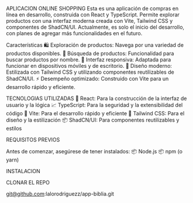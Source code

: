 APLICACION ONLINE SHOPPING
Esta es una aplicación de compras en línea en desarrollo, construida con React y TypeScript. Permite explorar productos con una interfaz moderna creada con Vite, Tailwind CSS y componentes de ShadCN/UI. Actualmente, es solo el inicio del desarrollo, con planes de agregar más funcionalidades en el futuro.

Características
🛍️ Exploración de productos: Navega por una variedad de productos disponibles.
🔎 Búsqueda de productos: Funcionalidad para buscar productos por nombre.
📱 Interfaz responsiva: Adaptada para funcionar en dispositivos móviles y de escritorio.
🎨 Diseño moderno: Estilizada con Tailwind CSS y utilizando componentes reutilizables de ShadCN/UI.
⚡ Desempeño optimizado: Construido con Vite para un desarrollo rápido y eficiente.

TECNOLOGIAS UTILIZADAS
🚀 React: Para la construcción de la interfaz de usuario y la lógica
📈 TypeScript: Para la seguridad y la extensibilidad del código
🚀 Vite: Para el desarrollo rápido y eficiente
🎨 Tailwind CSS: Para el diseño y la estilización
📦 ShadCN/UI: Para componentes reutilizables y estilos


REQUISITOS PREVIOS

Antes de comenzar, asegúrese de tener instalados:
📦 Node.js
📦 npm (o yarn)

INSTALACION 

CLONAR EL REPO

git@github.com:lalorodriguezz/app-biblia.git

